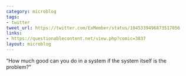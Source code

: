```yaml
---
category: microblog
tags:
- twitter
tweet_url: https://twitter.com/ExMember/status/1045339496873517056
links:
- https://questionablecontent.net/view.php?comic=3837
layout: microblog
---
```

“How much good can you do in a system if the system itself is the problem?”
